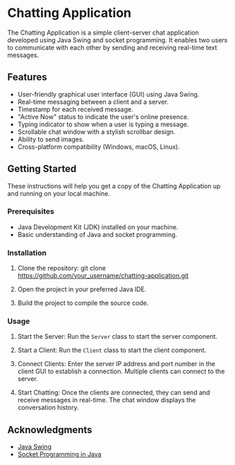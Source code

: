 # Chatting Application

The Chatting Application is a simple client-server chat application developed using Java Swing and socket programming. It enables two users to communicate with each other by sending and receiving real-time text messages.

## Features

- User-friendly graphical user interface (GUI) using Java Swing.
- Real-time messaging between a client and a server.
- Timestamp for each received message.
- "Active Now" status to indicate the user's online presence.
- Typing indicator to show when a user is typing a message.
- Scrollable chat window with a stylish scrollbar design.
- Ability to send images.
- Cross-platform compatibility (Windows, macOS, Linux).

## Getting Started

These instructions will help you get a copy of the Chatting Application up and running on your local machine.

### Prerequisites

- Java Development Kit (JDK) installed on your machine.
- Basic understanding of Java and socket programming.

### Installation

1. Clone the repository: git clone https://github.com/your_username/chatting-application.git

2. Open the project in your preferred Java IDE.

3. Build the project to compile the source code.

### Usage

1. Start the Server: Run the `Server` class to start the server component.

2. Start a Client: Run the `Client` class to start the client component.

3. Connect Clients: Enter the server IP address and port number in the client GUI to establish a connection. Multiple clients can connect to the server.

4. Start Chatting: Once the clients are connected, they can send and receive messages in real-time. The chat window displays the conversation history.

## Acknowledgments

- [Java Swing](https://docs.oracle.com/javase/tutorial/uiswing/)
- [Socket Programming in Java](https://www.javatpoint.com/socket-programming)

